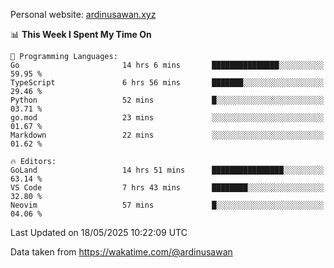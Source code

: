 Personal website: [ardinusawan.xyz](https://ardinusawan.xyz)

<!--START_SECTION:waka-->
📊 **This Week I Spent My Time On** 

```text
💬 Programming Languages: 
Go                       14 hrs 6 mins       ███████████████░░░░░░░░░░   59.95 % 
TypeScript               6 hrs 56 mins       ███████░░░░░░░░░░░░░░░░░░   29.46 % 
Python                   52 mins             █░░░░░░░░░░░░░░░░░░░░░░░░   03.71 % 
go.mod                   23 mins             ░░░░░░░░░░░░░░░░░░░░░░░░░   01.67 % 
Markdown                 22 mins             ░░░░░░░░░░░░░░░░░░░░░░░░░   01.62 % 

🔥 Editors: 
GoLand                   14 hrs 51 mins      ████████████████░░░░░░░░░   63.14 % 
VS Code                  7 hrs 43 mins       ████████░░░░░░░░░░░░░░░░░   32.80 % 
Neovim                   57 mins             █░░░░░░░░░░░░░░░░░░░░░░░░   04.06 % 
```


 Last Updated on 18/05/2025 10:22:09 UTC
<!--END_SECTION:waka-->
Data taken from https://wakatime.com/@ardinusawan
